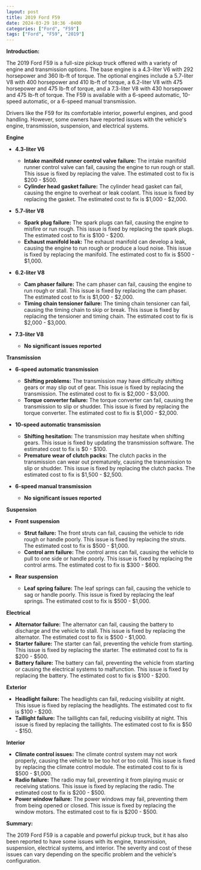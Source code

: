 ```yaml
---
layout: post
title: 2019 Ford F59
date: 2024-03-29 10:36 -0400
categories: ["Ford", "F59"]
tags: ["Ford", "F59", "2019"]
---
```

**Introduction:**

The 2019 Ford F59 is a full-size pickup truck offered with a variety of engine and transmission options. The base engine is a 4.3-liter V6 with 292 horsepower and 360 lb-ft of torque. The optional engines include a 5.7-liter V8 with 400 horsepower and 410 lb-ft of torque, a 6.2-liter V8 with 475 horsepower and 475 lb-ft of torque, and a 7.3-liter V8 with 430 horsepower and 475 lb-ft of torque. The F59 is available with a 6-speed automatic, 10-speed automatic, or a 6-speed manual transmission.

Drivers like the F59 for its comfortable interior, powerful engines, and good handling. However, some owners have reported issues with the vehicle's engine, transmission, suspension, and electrical systems.

**Engine**

* **4.3-liter V6**
    * **Intake manifold runner control valve failure:** The intake manifold runner control valve can fail, causing the engine to run rough or stall. This issue is fixed by replacing the valve. The estimated cost to fix is $200 - $500.
    * **Cylinder head gasket failure:** The cylinder head gasket can fail, causing the engine to overheat or leak coolant. This issue is fixed by replacing the gasket. The estimated cost to fix is $1,000 - $2,000.

* **5.7-liter V8**
    * **Spark plug failure:** The spark plugs can fail, causing the engine to misfire or run rough. This issue is fixed by replacing the spark plugs. The estimated cost to fix is $100 - $200.
    * **Exhaust manifold leak:** The exhaust manifold can develop a leak, causing the engine to run rough or produce a loud noise. This issue is fixed by replacing the manifold. The estimated cost to fix is $500 - $1,000.

* **6.2-liter V8**
    * **Cam phaser failure:** The cam phaser can fail, causing the engine to run rough or stall. This issue is fixed by replacing the cam phaser. The estimated cost to fix is $1,000 - $2,000.
    * **Timing chain tensioner failure:** The timing chain tensioner can fail, causing the timing chain to skip or break. This issue is fixed by replacing the tensioner and timing chain. The estimated cost to fix is $2,000 - $3,000.

* **7.3-liter V8**
    * **No significant issues reported**

**Transmission**

* **6-speed automatic transmission**
    * **Shifting problems:** The transmission may have difficulty shifting gears or may slip out of gear. This issue is fixed by replacing the transmission. The estimated cost to fix is $2,000 - $3,000.
    * **Torque converter failure:** The torque converter can fail, causing the transmission to slip or shudder. This issue is fixed by replacing the torque converter. The estimated cost to fix is $1,000 - $2,000.

* **10-speed automatic transmission**
    * **Shifting hesitation:** The transmission may hesitate when shifting gears. This issue is fixed by updating the transmission software. The estimated cost to fix is $0 - $100.
    * **Premature wear of clutch packs:** The clutch packs in the transmission can wear out prematurely, causing the transmission to slip or shudder. This issue is fixed by replacing the clutch packs. The estimated cost to fix is $1,500 - $2,500.

* **6-speed manual transmission**
    * **No significant issues reported**

**Suspension**

* **Front suspension**
    * **Strut failure:** The front struts can fail, causing the vehicle to ride rough or handle poorly. This issue is fixed by replacing the struts. The estimated cost to fix is $500 - $1,000.
    * **Control arm failure:** The control arms can fail, causing the vehicle to pull to one side or handle poorly. This issue is fixed by replacing the control arms. The estimated cost to fix is $300 - $600.

* **Rear suspension**
    * **Leaf spring failure:** The leaf springs can fail, causing the vehicle to sag or handle poorly. This issue is fixed by replacing the leaf springs. The estimated cost to fix is $500 - $1,000.

**Electrical**

* **Alternator failure:** The alternator can fail, causing the battery to discharge and the vehicle to stall. This issue is fixed by replacing the alternator. The estimated cost to fix is $500 - $1,000.
* **Starter failure:** The starter can fail, preventing the vehicle from starting. This issue is fixed by replacing the starter. The estimated cost to fix is $200 - $500.
* **Battery failure:** The battery can fail, preventing the vehicle from starting or causing the electrical systems to malfunction. This issue is fixed by replacing the battery. The estimated cost to fix is $100 - $200.

**Exterior**

* **Headlight failure:** The headlights can fail, reducing visibility at night. This issue is fixed by replacing the headlights. The estimated cost to fix is $100 - $200.
* **Taillight failure:** The taillights can fail, reducing visibility at night. This issue is fixed by replacing the taillights. The estimated cost to fix is $50 - $150.

**Interior**

* **Climate control issues:** The climate control system may not work properly, causing the vehicle to be too hot or too cold. This issue is fixed by replacing the climate control module. The estimated cost to fix is $500 - $1,000.
* **Radio failure:** The radio may fail, preventing it from playing music or receiving stations. This issue is fixed by replacing the radio. The estimated cost to fix is $200 - $500.
* **Power window failure:** The power windows may fail, preventing them from being opened or closed. This issue is fixed by replacing the window motors. The estimated cost to fix is $200 - $500.

**Summary:**

The 2019 Ford F59 is a capable and powerful pickup truck, but it has also been reported to have some issues with its engine, transmission, suspension, electrical systems, and interior. The severity and cost of these issues can vary depending on the specific problem and the vehicle's configuration.
